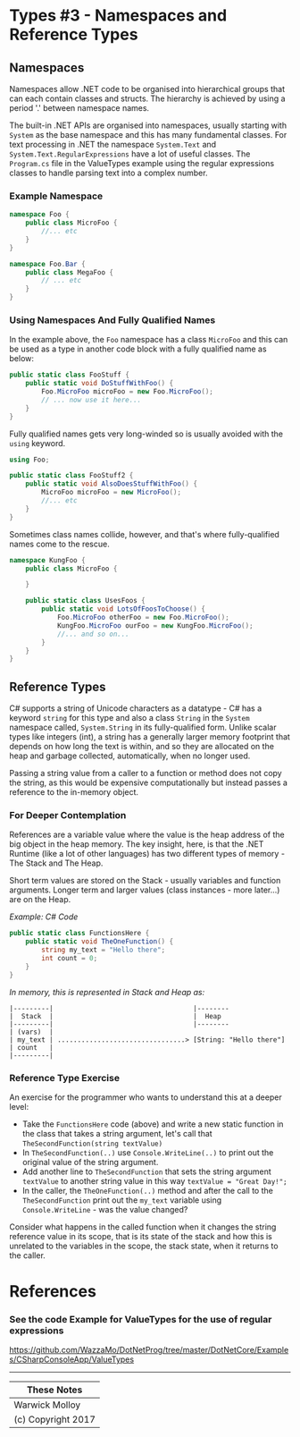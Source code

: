 # Types #3 - Namespaces and Reference Types
## Namespaces
Namespaces allow .NET code to be organised into hierarchical groups that can
each contain classes and structs.  The hierarchy is achieved by using a 
period '.' between namespace names.

The built-in .NET APIs are organised into namespaces, usually starting with
`System` as the base namespace and this has many fundamental classes.  For
text processing in .NET the namespace `System.Text` and `System.Text.RegularExpressions`
have a lot of useful classes.  The `Program.cs` file in the ValueTypes example
using the regular expressions classes to handle parsing text into a complex
number.

### Example Namespace
```cs
namespace Foo {
    public class MicroFoo {
        //... etc
    }
}

namespace Foo.Bar {
    public class MegaFoo {
        // ... etc
    }
}
```

### Using Namespaces And Fully Qualified Names
In the example above, the `Foo` namespace has a class `MicroFoo` and this can be used as a type in another
code block with a fully qualified name as below:
```cs
public static class FooStuff {
    public static void DoStuffWithFoo() {
        Foo.MicroFoo microFoo = new Foo.MicroFoo();
        // ... now use it here...
    }
}
```

Fully qualified names gets very long-winded so is usually avoided with the `using` keyword.
```cs
using Foo;

public static class FooStuff2 {
    public static void AlsoDoesStuffWithFoo() {
        MicroFoo microFoo = new MicroFoo();
        //... etc
    }
}
```

Sometimes class names collide, however, and that's where fully-qualified names come to the rescue.

```cs
namespace KungFoo {
    public class MicroFoo {

    }

    public static class UsesFoos {
        public static void LotsOfFoosToChoose() {
            Foo.MicroFoo otherFoo = new Foo.MicroFoo();
            KungFoo.MicroFoo ourFoo = new KungFoo.MicroFoo();
            //... and so on...
        }
    }
}
```

## Reference Types
C# supports a string of Unicode characters as a datatype - C# has a keyword `string` for this type
and also a class `String` in the `System` namespace called, `System.String` in its fully-qualified form.
Unlike scalar types like integers (int), a string has a generally larger memory footprint that depends on how long
the text is within, and so they are allocated on the heap and garbage collected, automatically, when no longer used.

Passing a string value from a caller to a function or method does not copy the string, as this would be
expensive computationally but instead passes a reference to the in-memory object.

### For Deeper Contemplation
References are a variable value where the value is the heap address of the big object in the heap memory.
The key insight, here, is that the .NET Runtime (like a lot of other languages) has two different types
of memory - The Stack and The Heap.

Short term values are stored on the Stack - usually variables and function arguments.
Longer term and larger values (class instances - more later...) are on the Heap.

*Example: C# Code*
```cs
public static class FunctionsHere {
    public static void TheOneFunction() {
        string my_text = "Hello there";
        int count = 0;
    }
}
```
*In memory, this is represented in Stack and Heap as:*

```
|---------|                                   |--------
|  Stack  |                                   |  Heap
|---------|                                   |--------
| (vars)  |
| my_text | ................................> [String: "Hello there"]
| count   |
|---------|
```

### Reference Type Exercise
An exercise for the programmer who wants to understand this at a deeper level:
- Take the `FunctionsHere` code (above) and write a new static function in the class
that takes a string argument, let's call that `TheSecondFunction(string textValue)`
- In `TheSecondFunction(..)` use `Console.WriteLine(..)` to print out the original value of
the string argument.
- Add another line to `TheSecondFunction` that sets the string argument `textValue` to another 
string value in this way `textValue = "Great Day!";`
- In the caller, the `TheOneFunction(..)` method and after the call to the `TheSecondFunction`
print out the `my_text` variable using `Console.WriteLine` - was the value changed?

Consider what happens in the called function when it changes the string reference value
in its scope, that is its state of the stack and how this is unrelated to the variables
in the scope, the stack state, when it returns to the caller.


# References
### See the code Example for ValueTypes for the use of regular expressions
https://github.com/WazzaMo/DotNetProg/tree/master/DotNetCore/Examples/CSharpConsoleApp/ValueTypes



----
| These Notes         |
|---------------------|
| Warwick Molloy      |
| (c) Copyright 2017  |